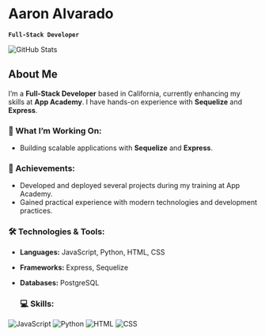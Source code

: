 # Aaron Alvarado

**`Full-Stack Developer`**

![GitHub Stats](https://github-readme-stats.vercel.app/api?username=AaronAlvd&show_icons=true&count_private=true&hide=prs&hide_border=true)

## About Me

I’m a **Full-Stack Developer** based in California, currently enhancing my skills at **App Academy**. I have hands-on experience with **Sequelize** and **Express**.

### 🚀 What I’m Working On:
- Building scalable applications with **Sequelize** and **Express**.

### 🌟 Achievements:
- Developed and deployed several projects during my training at App Academy.
- Gained practical experience with modern technologies and development practices.

### 🛠️ Technologies & Tools:
- **Languages:** JavaScript, Python, HTML, CSS
- **Frameworks:** Express, Sequelize
- **Databases:** PostgreSQL

  ### 💻 Skills:
![JavaScript](https://img.shields.io/badge/-JavaScript-F7DF1E?logo=javascript&logoColor=000000)
![Python](https://img.shields.io/badge/-Python-3776AB?logo=python&logoColor=ffffff)
![HTML](https://img.shields.io/badge/-HTML-E34F26?logo=html5&logoColor=ffffff)
![CSS](https://img.shields.io/badge/-CSS-1572B6?logo=css3&logoColor=ffffff)


